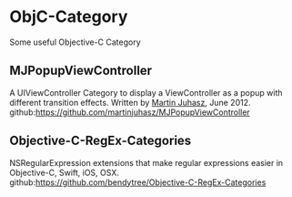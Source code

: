 # ObjC-Category
Some useful Objective-C Category

## MJPopupViewController

A UIViewController Category to display a ViewController as a popup with different transition effects.
Written by [Martin Juhasz](http://martinjuhasz.de), June 2012.
github:<https://github.com/martinjuhasz/MJPopupViewController>

## Objective-C-RegEx-Categories
NSRegularExpression extensions that make regular expressions easier in Objective-C, Swift, iOS, OSX.
github:<https://github.com/bendytree/Objective-C-RegEx-Categories>
